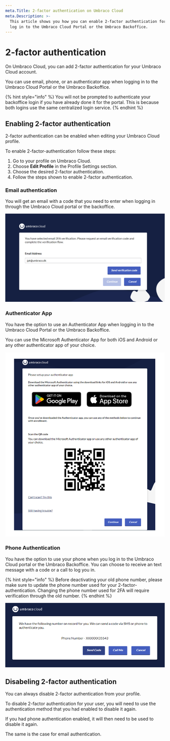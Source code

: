 ```yaml
---
meta.Title: 2-factor authentication on Umbraco Cloud
meta.Description: >-
  This article shows you how you can enable 2-factor authentication for when you
  log in to the Umbraco Cloud Portal or the Umbraco Backoffice.
---
```


# 2-factor authentication

On Umbraco Cloud, you can add 2-factor authentication for your Umbraco Cloud account.

You can use email, phone, or an authenticator app when logging in to the Umbraco Cloud Portal or the Umbraco Backoffice.

{% hint style="info" %}
You will not be prompted to authenticate your backoffice login if you have already done it for the portal. This is because both logins use the same centralized login service.
{% endhint %}
## Enabling 2-factor authentication

2-factor authentication can be enabled when editing your Umbraco Cloud profile.

To enable 2-factor-authentication follow these steps:

1. Go to your profile on Umbraco Cloud.
2. Choose **Edit Profile** in the Profile Settings section.
3. Choose the desired 2-factor authentication.
4. Follow the steps shown to enable 2-factor authentication.

### Email authentication

You will get an email with a code that you need to enter when logging in through the Umbraco Cloud portal or the backoffice.

![Email authentication](images/email-auth.png)

### Authenticator App

You have the option to use an Authenticator App when logging in to the Umbraco Cloud Portal or the Umbraco Backoffice.

You can use the Microsoft Authenticator App for both iOS and Android or any other authenticator app of your choice.

![Authenticator app](images/auth-app.png)

### Phone Authentication

You have the option to use your phone when you log in to the Umbraco Cloud portal or the Umbraco Backoffice. You can choose to receive an text message with a code or a call to log you in.

{% hint style="info" %}
Before deactivating your old phone number, please make sure to update the phone number used for your 2-factor-authentication. Changing the phone number used for 2FA will require verification through the old number.
{% endhint %}

![Phone authentication](../release-notes/images/Phone-auth.png)

## Disabeling 2-factor authentication

You can always disable 2-factor authentication from your profile.

To disable 2-factor authentication for your user, you will need to use the authentication method that you had enabled to disable it again.

If you had phone authentication enabled, it will then need to be used to disable it again.

The same is the case for email authentication.
